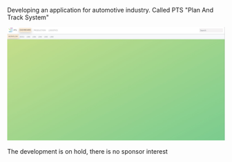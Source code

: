 ﻿Developing an application for automotive industry. Called PTS "Plan And Track System"
 
 <img src="./screenshots/pts-main_picture_desc.jpg">

The development is on hold, there is no sponsor interest
